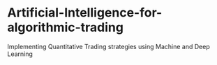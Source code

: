 # Artificial-Intelligence-for-algorithmic-trading
Implementing Quantitative Trading strategies using Machine and Deep Learning
